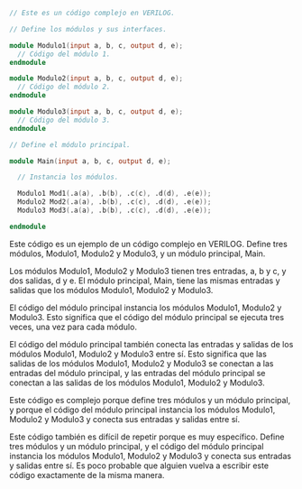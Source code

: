 ```verilog
// Este es un código complejo en VERILOG.

// Define los módulos y sus interfaces.

module Modulo1(input a, b, c, output d, e);
  // Código del módulo 1.
endmodule

module Modulo2(input a, b, c, output d, e);
  // Código del módulo 2.
endmodule

module Modulo3(input a, b, c, output d, e);
  // Código del módulo 3.
endmodule

// Define el módulo principal.

module Main(input a, b, c, output d, e);

  // Instancia los módulos.

  Modulo1 Mod1(.a(a), .b(b), .c(c), .d(d), .e(e));
  Modulo2 Mod2(.a(a), .b(b), .c(c), .d(d), .e(e));
  Modulo3 Mod3(.a(a), .b(b), .c(c), .d(d), .e(e));

endmodule
```

Este código es un ejemplo de un código complejo en VERILOG. Define tres módulos, Modulo1, Modulo2 y Modulo3, y un módulo principal, Main.

Los módulos Modulo1, Modulo2 y Modulo3 tienen tres entradas, a, b y c, y dos salidas, d y e. El módulo principal, Main, tiene las mismas entradas y salidas que los módulos Modulo1, Modulo2 y Modulo3.

El código del módulo principal instancia los módulos Modulo1, Modulo2 y Modulo3. Esto significa que el código del módulo principal se ejecuta tres veces, una vez para cada módulo.

El código del módulo principal también conecta las entradas y salidas de los módulos Modulo1, Modulo2 y Modulo3 entre sí. Esto significa que las salidas de los módulos Modulo1, Modulo2 y Modulo3 se conectan a las entradas del módulo principal, y las entradas del módulo principal se conectan a las salidas de los módulos Modulo1, Modulo2 y Modulo3.

Este código es complejo porque define tres módulos y un módulo principal, y porque el código del módulo principal instancia los módulos Modulo1, Modulo2 y Modulo3 y conecta sus entradas y salidas entre sí.

Este código también es difícil de repetir porque es muy específico. Define tres módulos y un módulo principal, y el código del módulo principal instancia los módulos Modulo1, Modulo2 y Modulo3 y conecta sus entradas y salidas entre sí. Es poco probable que alguien vuelva a escribir este código exactamente de la misma manera.